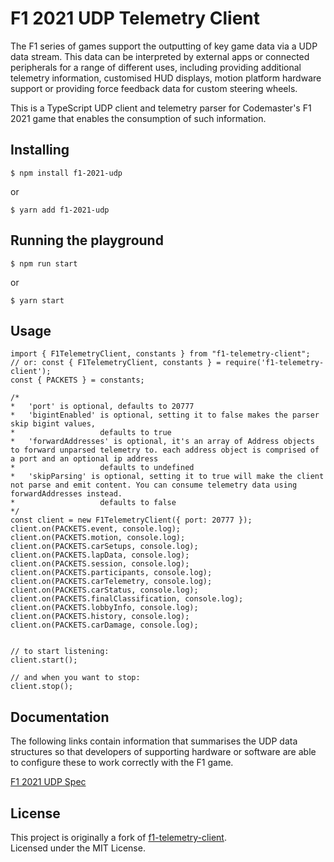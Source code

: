 # F1 2021 UDP Telemetry Client



The F1 series of games support the outputting of key game data via a UDP data stream. This data can be interpreted by external apps or connected peripherals for a range of different uses, including providing additional telemetry information, customised HUD displays, motion platform hardware support or providing force feedback data for custom steering wheels.

This is a TypeScript UDP client and telemetry parser for Codemaster's F1 2021 game that enables the consumption of such information.

## Installing

```
$ npm install f1-2021-udp
```

or

```
$ yarn add f1-2021-udp
```

## Running the playground

```
$ npm run start
```

or

```
$ yarn start
```

## Usage

```
import { F1TelemetryClient, constants } from "f1-telemetry-client";
// or: const { F1TelemetryClient, constants } = require('f1-telemetry-client');
const { PACKETS } = constants;

/*
*   'port' is optional, defaults to 20777
*   'bigintEnabled' is optional, setting it to false makes the parser skip bigint values,
*                   defaults to true
*   'forwardAddresses' is optional, it's an array of Address objects to forward unparsed telemetry to. each address object is comprised of a port and an optional ip address
*                   defaults to undefined
*   'skipParsing' is optional, setting it to true will make the client not parse and emit content. You can consume telemetry data using forwardAddresses instead.
*                   defaults to false
*/
const client = new F1TelemetryClient({ port: 20777 });
client.on(PACKETS.event, console.log);
client.on(PACKETS.motion, console.log);
client.on(PACKETS.carSetups, console.log);
client.on(PACKETS.lapData, console.log);
client.on(PACKETS.session, console.log);
client.on(PACKETS.participants, console.log);
client.on(PACKETS.carTelemetry, console.log);
client.on(PACKETS.carStatus, console.log);
client.on(PACKETS.finalClassification, console.log);
client.on(PACKETS.lobbyInfo, console.log);
client.on(PACKETS.history, console.log);
client.on(PACKETS.carDamage, console.log);


// to start listening:
client.start();

// and when you want to stop:
client.stop();
```

## Documentation

The following links contain information that summarises the UDP data structures so that developers of supporting hardware or software are able to configure these to work correctly with the F1 game.

[F1 2021 UDP Spec](https://forums.codemasters.com/topic/80231-f1-2021-udp-specification/)  

## License

This project is originally a fork of [f1-telemetry-client](https://github.com/racehub-io/f1-telemetry-client).  
Licensed under the MIT License.
